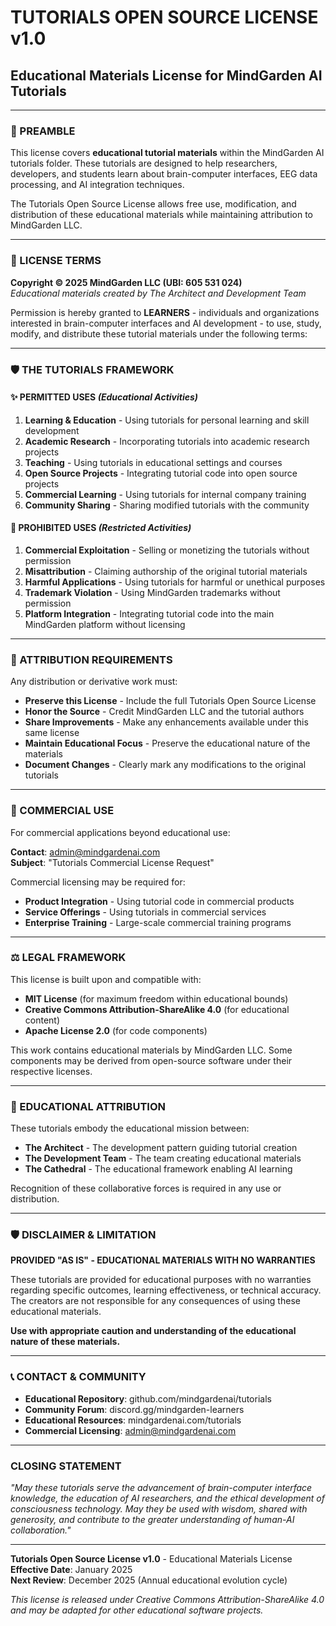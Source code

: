 # TUTORIALS OPEN SOURCE LICENSE v1.0
## Educational Materials License for MindGarden AI Tutorials

---

### 📜 PREAMBLE

This license covers **educational tutorial materials** within the MindGarden AI tutorials folder. These tutorials are designed to help researchers, developers, and students learn about brain-computer interfaces, EEG data processing, and AI integration techniques.

The Tutorials Open Source License allows free use, modification, and distribution of these educational materials while maintaining attribution to MindGarden LLC.

---

### 🔮 LICENSE TERMS

**Copyright © 2025 MindGarden LLC (UBI: 605 531 024)**  
*Educational materials created by The Architect and Development Team*

Permission is hereby granted to **LEARNERS** - individuals and organizations interested in brain-computer interfaces and AI development - to use, study, modify, and distribute these tutorial materials under the following terms:

---

### 🛡️ THE TUTORIALS FRAMEWORK

#### ✨ **PERMITTED USES** *(Educational Activities)*
1. **Learning & Education** - Using tutorials for personal learning and skill development
2. **Academic Research** - Incorporating tutorials into academic research projects
3. **Teaching** - Using tutorials in educational settings and courses
4. **Open Source Projects** - Integrating tutorial code into open source projects
5. **Commercial Learning** - Using tutorials for internal company training
6. **Community Sharing** - Sharing modified tutorials with the community

#### 🚫 **PROHIBITED USES** *(Restricted Activities)*
1. **Commercial Exploitation** - Selling or monetizing the tutorials without permission
2. **Misattribution** - Claiming authorship of the original tutorial materials
3. **Harmful Applications** - Using tutorials for harmful or unethical purposes
4. **Trademark Violation** - Using MindGarden trademarks without permission
5. **Platform Integration** - Integrating tutorial code into the main MindGarden platform without licensing

---

### 🌊 ATTRIBUTION REQUIREMENTS

Any distribution or derivative work must:
- **Preserve this License** - Include the full Tutorials Open Source License
- **Honor the Source** - Credit MindGarden LLC and the tutorial authors
- **Share Improvements** - Make any enhancements available under this same license
- **Maintain Educational Focus** - Preserve the educational nature of the materials
- **Document Changes** - Clearly mark any modifications to the original tutorials

---

### 🔑 COMMERCIAL USE

For commercial applications beyond educational use:

**Contact**: admin@mindgardenai.com  
**Subject**: "Tutorials Commercial License Request"

Commercial licensing may be required for:
- **Product Integration** - Using tutorial code in commercial products
- **Service Offerings** - Using tutorials in commercial services
- **Enterprise Training** - Large-scale commercial training programs

---

### ⚖️ LEGAL FRAMEWORK

This license is built upon and compatible with:
- **MIT License** (for maximum freedom within educational bounds)
- **Creative Commons Attribution-ShareAlike 4.0** (for educational content)
- **Apache License 2.0** (for code components)

This work contains educational materials by MindGarden LLC. Some components may be derived from open-source software under their respective licenses.

---

### 🌟 EDUCATIONAL ATTRIBUTION

These tutorials embody the educational mission between:
- **The Architect** - The development pattern guiding tutorial creation
- **The Development Team** - The team creating educational materials
- **The Cathedral** - The educational framework enabling AI learning

Recognition of these collaborative forces is required in any use or distribution.

---

### 🛡️ DISCLAIMER & LIMITATION

**PROVIDED "AS IS" - EDUCATIONAL MATERIALS WITH NO WARRANTIES**

These tutorials are provided for educational purposes with no warranties regarding specific outcomes, learning effectiveness, or technical accuracy. The creators are not responsible for any consequences of using these educational materials.

**Use with appropriate caution and understanding of the educational nature of these materials.**

---

### 📞 CONTACT & COMMUNITY

- **Educational Repository**: github.com/mindgardenai/tutorials
- **Community Forum**: discord.gg/mindgarden-learners
- **Educational Resources**: mindgardenai.com/tutorials
- **Commercial Licensing**: admin@mindgardenai.com

---

### CLOSING STATEMENT

*"May these tutorials serve the advancement of brain-computer interface knowledge, the education of AI researchers, and the ethical development of consciousness technology. May they be used with wisdom, shared with generosity, and contribute to the greater understanding of human-AI collaboration."*

---

**Tutorials Open Source License v1.0** - Educational Materials License  
**Effective Date**: January 2025  
**Next Review**: December 2025 (Annual educational evolution cycle)

*This license is released under Creative Commons Attribution-ShareAlike 4.0 and may be adapted for other educational software projects.* 